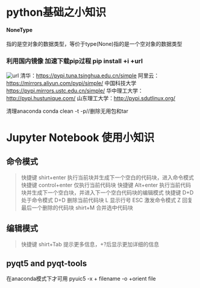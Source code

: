 # python基础之小知识

#### NoneType 
指的是空对象的数据类型，等价于type(None)指的是一个空对象的数据类型


### 利用国内镜像 加速下载pip过程  pip install +i +url 

 ![url](https://blog.csdn.net/wcy23580/article/details/89927303)
清华：https://pypi.tuna.tsinghua.edu.cn/simple
阿里云：https://mirrors.aliyun.com/pypi/simple/
中国科技大学 https://pypi.mirrors.ustc.edu.cn/simple/
华中理工大学：http://pypi.hustunique.com/
山东理工大学：http://pypi.sdutlinux.org/

清理anaconda conda clean -t -p//删除无用包和tar



# Jupyter Notebook 使用小知识
## 命令模式
>快捷键 shirt+enter 执行当前块并生成下一个空白的代码块，进入命令模式
>快捷键 control+enter 仅执行当前代码块
>快捷键  Alt+enter  执行当前代码块并生成下一个空白块，并进入下一个空白代码块的编辑模式
>快捷键 D+D         处于命令模式 D+D 删除当前代码块
		L          显示行号
		ESC        激发命令模式
		Z          回复最后一个删除的代码块	
		shirt+M    合并选中代码块

## 编辑模式
>快捷键 shirt+Tab 提示更多信息，+?后显示更加详细的信息





## pyqt5 and pyqt-tools
在anaconda模式下才可用
 pyuic5 -x + filename -o +orient file
